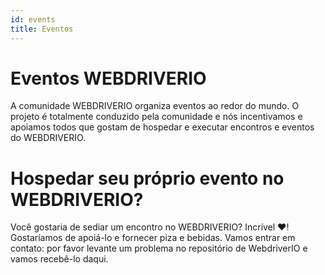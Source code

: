 ```yaml
---
id: events
title: Eventos
---
```


# Eventos WEBDRIVERIO

A comunidade WEBDRIVERIO organiza eventos ao redor do mundo. O projeto é totalmente conduzido pela comunidade e nós incentivamos e apoiamos todos que gostam de hospedar e executar encontros e eventos do WEBDRIVERIO.

<EventList></EventList>

# Hospedar seu próprio evento no WEBDRIVERIO?

Você gostaria de sediar um encontro no WEBDRIVERIO? Incrível ❤️! Gostaríamos de apoiá-lo e fornecer piza e bebidas. Vamos entrar em contato: por favor levante um problema no repositório de WebdriverIO e vamos recebê-lo daqui.
